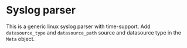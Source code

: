 # Syslog parser

This is a generic linux syslog parser with time-support.
Add `datasource_type` and `datasource_path` source and datasource type in the `Meta` object.
